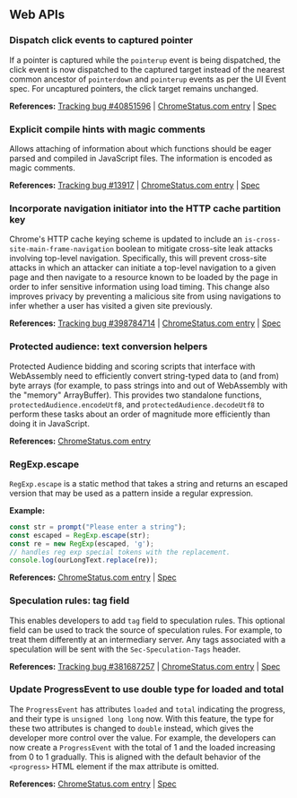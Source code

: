 ## Web APIs

### Dispatch click events to captured pointer

If a pointer is captured while the `pointerup` event is being dispatched, the click event is now dispatched to the captured target instead of the nearest common ancestor of `pointerdown` and `pointerup` events as per the UI Event spec. For uncaptured pointers, the click target remains unchanged.

**References:** [Tracking bug #40851596](https://bugs.chromium.org/p/chromium/issues/detail?id=40851596) | [ChromeStatus.com entry](https://chromestatus.com/feature/5045063816396800) | [Spec](https://w3c.github.io/uievents/#event-type-click)

### Explicit compile hints with magic comments

Allows attaching of information about which functions should be eager parsed and compiled in JavaScript files. The information is encoded as magic comments.

**References:** [Tracking bug #13917](https://bugs.chromium.org/p/chromium/issues/detail?id=13917) | [ChromeStatus.com entry](https://chromestatus.com/feature/5047772830048256) | [Spec](https://github.com/v8/v8/wiki/Design-Elements#compile-hints)

### Incorporate navigation initiator into the HTTP cache partition key

Chrome's HTTP cache keying scheme is updated to include an `is-cross-site-main-frame-navigation` boolean to mitigate cross-site leak attacks involving top-level navigation. Specifically, this will prevent cross-site attacks in which an attacker can initiate a top-level navigation to a given page and then navigate to a resource known to be loaded by the page in order to infer sensitive information using load timing. This change also improves privacy by preventing a malicious site from using navigations to infer whether a user has visited a given site previously.

**References:** [Tracking bug #398784714](https://bugs.chromium.org/p/chromium/issues/detail?id=398784714) | [ChromeStatus.com entry](https://chromestatus.com/feature/5108419906535424) | [Spec](https://httpwg.org/specs/rfc9110.html#caching)

### Protected audience: text conversion helpers

Protected Audience bidding and scoring scripts that interface with WebAssembly need to efficiently convert string-typed data to (and from) byte arrays (for example, to pass strings into and out of WebAssembly with the "memory" ArrayBuffer). This provides two standalone functions, `protectedAudience.encodeUtf8`, and `protectedAudience.decodeUtf8` to perform these tasks about an order of magnitude more efficiently than doing it in JavaScript.

**References:** [ChromeStatus.com entry](https://chromestatus.com/feature/5099738574602240)

### RegExp.escape

`RegExp.escape` is a static method that takes a string and returns an escaped version that may be used as a pattern inside a regular expression.

**Example:**

```javascript
const str = prompt("Please enter a string");
const escaped = RegExp.escape(str);
const re = new RegExp(escaped, 'g');
// handles reg exp special tokens with the replacement.
console.log(ourLongText.replace(re));
```

**References:** [ChromeStatus.com entry](https://chromestatus.com/feature/5074350768316416) | [Spec](https://tc39.es/proposal-regex-escaping/)

### Speculation rules: tag field

This enables developers to add `tag` field to speculation rules. This optional field can be used to track the source of speculation rules. For example, to treat them differently at an intermediary server. Any tags associated with a speculation will be sent with the `Sec-Speculation-Tags` header.

**References:** [Tracking bug #381687257](https://bugs.chromium.org/p/chromium/issues/detail?id=381687257) | [ChromeStatus.com entry](https://chromestatus.com/feature/5100969695576064) | [Spec](https://wicg.github.io/nav-speculation/speculation-rules.html#speculation-rule-tag)

### Update ProgressEvent to use double type for loaded and total

The `ProgressEvent` has attributes `loaded` and `total` indicating the progress, and their type is `unsigned long long` now. With this feature, the type for these two attributes is changed to `double` instead, which gives the developer more control over the value. For example, the developers can now create a `ProgressEvent` with the total of 1 and the loaded increasing from 0 to 1 gradually. This is aligned with the default behavior of the `<progress>` HTML element if the max attribute is omitted.

**References:** [ChromeStatus.com entry](https://chromestatus.com/feature/5084700244254720) | [Spec](https://xhr.spec.whatwg.org/#interface-progressevent)
